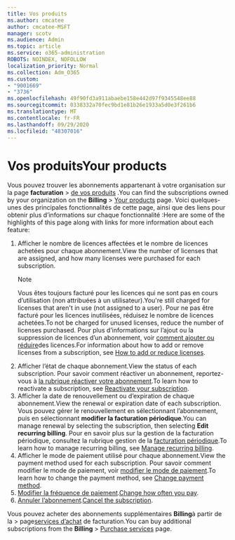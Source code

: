 ```yaml
---
title: Vos produits
ms.author: cmcatee
author: cmcatee-MSFT
manager: scotv
ms.audience: Admin
ms.topic: article
ms.service: o365-administration
ROBOTS: NOINDEX, NOFOLLOW
localization_priority: Normal
ms.collection: Adm_O365
ms.custom:
- "9001669"
- "3736"
ms.openlocfilehash: 49f90fd3a911abaebe158e442d97f9345548ee88
ms.sourcegitcommit: 0338332a70fec9bd1e81b26e1933a5d0e3f261b6
ms.translationtype: MT
ms.contentlocale: fr-FR
ms.lasthandoff: 09/29/2020
ms.locfileid: "48307016"
---
```

# <a name="your-products"></a><span data-ttu-id="faba5-102">Vos produits</span><span class="sxs-lookup"><span data-stu-id="faba5-102">Your products</span></span>

<span data-ttu-id="faba5-103">Vous pouvez trouver les abonnements appartenant à votre organisation sur la page **facturation**  >  [de vos produits](https://go.microsoft.com/fwlink/p/?linkid=842054) .</span><span class="sxs-lookup"><span data-stu-id="faba5-103">You can find the subscriptions owned by your organization on the **Billing** > [Your products](https://go.microsoft.com/fwlink/p/?linkid=842054) page.</span></span> <span data-ttu-id="faba5-104">Voici quelques-unes des principales fonctionnalités de cette page, ainsi que des liens pour obtenir plus d’informations sur chaque fonctionnalité :</span><span class="sxs-lookup"><span data-stu-id="faba5-104">Here are some of the highlights of this page along with links for more information about each feature:</span></span>

1. <span data-ttu-id="faba5-105">Afficher le nombre de licences affectées et le nombre de licences achetées pour chaque abonnement.</span><span class="sxs-lookup"><span data-stu-id="faba5-105">View the number of licenses that are assigned, and how many licenses were purchased for each subscription.</span></span>
    > [!NOTE]
    > <span data-ttu-id="faba5-106">Vous êtes toujours facturé pour les licences qui ne sont pas en cours d’utilisation (non attribuées à un utilisateur).</span><span class="sxs-lookup"><span data-stu-id="faba5-106">You're still charged for licenses that aren't in use (not assigned to a user).</span></span> <span data-ttu-id="faba5-107">Pour ne pas être facturé pour les licences inutilisées, réduisez le nombre de licences achetées.</span><span class="sxs-lookup"><span data-stu-id="faba5-107">To not be charged for unused licenses, reduce the number of licenses purchased.</span></span> <span data-ttu-id="faba5-108">Pour plus d’informations sur l’ajout ou la suppression de licences d’un abonnement, voir [comment ajouter ou réduire](https://docs.microsoft.com/alchemyinsights/how-to-add-or-reduce-licenses)des licences.</span><span class="sxs-lookup"><span data-stu-id="faba5-108">For information about how to add or remove licenses from a subscription, see [How to add or reduce licenses](https://docs.microsoft.com/alchemyinsights/how-to-add-or-reduce-licenses).</span></span>
2. <span data-ttu-id="faba5-109">Afficher l’état de chaque abonnement.</span><span class="sxs-lookup"><span data-stu-id="faba5-109">View the status of each subscription.</span></span> <span data-ttu-id="faba5-110">Pour savoir comment réactiver un abonnement, reportez-vous à [la rubrique réactiver votre abonnement](reactivate-your-subscription.md).</span><span class="sxs-lookup"><span data-stu-id="faba5-110">To learn how to reactivate a subscription, see [Reactivate your subscription](reactivate-your-subscription.md).</span></span>
3. <span data-ttu-id="faba5-111">Afficher la date de renouvellement ou d’expiration de chaque abonnement.</span><span class="sxs-lookup"><span data-stu-id="faba5-111">View the renewal or expiration date of each subscription.</span></span> <span data-ttu-id="faba5-112">Vous pouvez gérer le renouvellement en sélectionnant l’abonnement, puis en sélectionnant **modifier la facturation périodique**.</span><span class="sxs-lookup"><span data-stu-id="faba5-112">You can manage renewal by selecting the subscription, then selecting **Edit recurring billing**.</span></span> <span data-ttu-id="faba5-113">Pour en savoir plus sur la gestion de la facturation périodique, consultez la rubrique gestion de la [facturation périodique](manage-auto-renewal.md).</span><span class="sxs-lookup"><span data-stu-id="faba5-113">To learn how to manage recurring billing, see [Manage recurring billing](manage-auto-renewal.md).</span></span>
4. <span data-ttu-id="faba5-114">Afficher le mode de paiement utilisé pour chaque abonnement.</span><span class="sxs-lookup"><span data-stu-id="faba5-114">View the payment method used for each subscription.</span></span> <span data-ttu-id="faba5-115">Pour savoir comment modifier le mode de paiement, voir [modifier le mode de paiement](change-payment-method.md).</span><span class="sxs-lookup"><span data-stu-id="faba5-115">To learn how to change the payment method, see [Change payment method](change-payment-method.md).</span></span>
5. <span data-ttu-id="faba5-116">[Modifier la fréquence de paiement](change-how-often-you-pay.md).</span><span class="sxs-lookup"><span data-stu-id="faba5-116">[Change how often you pay](change-how-often-you-pay.md).</span></span>
6. <span data-ttu-id="faba5-117">[Annuler l’abonnement](https://go.microsoft.com/fwlink/?linkid=2119113).</span><span class="sxs-lookup"><span data-stu-id="faba5-117">[Cancel the subscription](https://go.microsoft.com/fwlink/?linkid=2119113).</span></span>

<span data-ttu-id="faba5-118">Vous pouvez acheter des abonnements supplémentaires **Billing**à partir de la  >  page[services d’achat](https://go.microsoft.com/fwlink/p/?linkid=868433) de facturation.</span><span class="sxs-lookup"><span data-stu-id="faba5-118">You can buy additional subscriptions from the **Billing** > [Purchase services](https://go.microsoft.com/fwlink/p/?linkid=868433) page.</span></span>